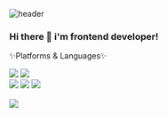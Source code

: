 ![header](https://capsule-render.vercel.app/api?text=hyeokii%Github&fontColor=d6ace6&type=waving)

### Hi there 👋 i'm frontend developer!

✨Platforms & Languages✨
<div>
  <img src="https://img.shields.io/badge/HTML5-E34F26?&logo=html5&logoColor=white"/>
  <img src="https://img.shields.io/badge/CSS3-1572B6?&logo=CSS3&logoColor=white" />
  </div>
  <div>
  <img src="https://img.shields.io/badge/JAVASCRIPT-F7DF1E?&logo=javascript&logoColor=black" />
  <img src="https://img.shields.io/badge/TYPESCRIPT-3178C6?&logo=typescript&logoColor=white" />
  <img src="https://img.shields.io/badge/react-61DAFB?&logo=react&logoColor=black" />
</div>

<br>
<img src="https://github-readme-stats.vercel.app/api/top-langs/?username=gurworla&layout=compact">

<!--
**gurworla/gurworla** is a ✨ _special_ ✨ repository because its `README.md` (this file) appears on your GitHub profile.

Here are some ideas to get you started:

- 🔭 I’m currently working on ...
- 🌱 I’m currently learning ...
- 👯 I’m looking to collaborate on ...
- 🤔 I’m looking for help with ...
- 💬 Ask me about ...
- 📫 How to reach me: ...
- 😄 Pronouns: ...
- ⚡ Fun fact: ...
-->
